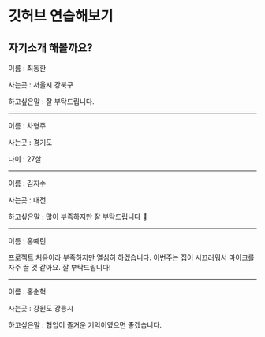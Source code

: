 # 깃허브 연습해보기

## 자기소개 해볼까요?

이름 : 최동환  

사는곳 : 서울시 강북구

하고싶은말 : 잘 부탁드립니다.

----

이름 : 차형주

사는곳 : 경기도

나이 : 27살

----

이름 : 김지수

사는곳 : 대전

하고싶은말 : 많이 부족하지만 잘 부탁드립니다 🙌

----

이름 : 홍예린

프로젝트 처음이라 부족하지만 열심히 하겠습니다. 이번주는 집이 시끄러워서 마이크를 자주 끌 것 같아요. 잘 부탁드립니다!

----

이름 : 홍순혁

사는곳 : 강원도 강릉시

하고싶은말 : 협업이 즐거운 기억이였으면 좋겠습니다.
